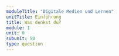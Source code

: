 ```yaml
---
moduleTitle: "Digitale Medien und Lernen"
unitTitle: Einführung
title: Was denkst du?
module: 1
unit: 0
subunit: 50
type: question
---
```


<singlechoice question="Sind digitale Medien in der Regel schädlich für das Lernen?"></singlechoice>


